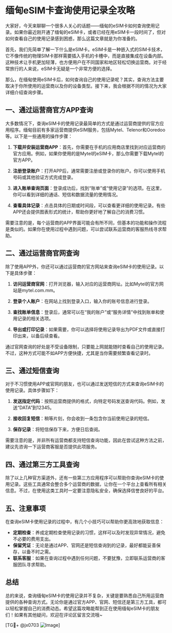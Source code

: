 # 缅甸eSIM卡查询使用记录全攻略

大家好，今天来聊聊一个很多人关心的话题——缅甸的eSIM卡如何查询使用记录。如果你最近刚开通了缅甸的eSIM卡，或者已经在用eSIM卡一段时间了，但对如何查看自己的使用记录感到困惑，那么这篇文章就是为你准备的。

首先，我们先简单了解一下什么是eSIM卡。eSIM卡是一种嵌入式的SIM卡技术，它不像传统的物理SIM卡那样需要插入手机的卡槽中，而是直接集成在设备内部。这种技术让手机更加轻薄，也方便用户在不同国家和地区轻松切换运营商。对于经常旅行的人来说，eSIM卡无疑是一个非常方便的选择。

那么，在缅甸使用eSIM卡后，如何查询自己的使用记录呢？其实，查询方法主要取决于你所使用的运营商以及你的设备类型。接下来，我会根据不同的情况为大家详细介绍查询步骤。

## 一、通过运营商官方APP查询

大多数情况下，查询eSIM卡的使用记录最简单的方式是通过运营商提供的官方应用程序。缅甸目前有多家运营商提供eSIM服务，包括Mytel、Telenor和Ooredoo等。以下是一些通用的操作步骤：

1. **下载并安装运营商APP**：首先，你需要在手机的应用商店里找到对应运营商的官方应用。例如，如果你使用的是Mytel的eSIM卡，那么你需要下载Mytel的官方APP。

2. **注册登录账户**：打开APP后，通常需要注册或登录你的账户。你可以使用手机号码或其他验证方式完成登录。

3. **进入账单查询页面**：登录成功后，找到“账单”或“使用记录”的选项。在这里，你可以看到详细的通话、短信和数据流量的使用情况。

4. **查看具体记录**：点击具体的日期或时间段，可以查看更详细的使用记录。有些APP还会提供图表形式的统计，帮助你更好地了解自己的消费习惯。

需要注意的是，每个运营商的APP界面可能会有所不同，但基本的功能和操作流程是类似的。如果你在使用过程中遇到问题，可以尝试联系运营商的客服热线寻求帮助。

## 二、通过运营商官网查询

除了使用APP外，你还可以通过运营商的官方网站来查询eSIM卡的使用记录。以下是具体步骤：

1. **访问运营商官网**：打开浏览器，输入对应的运营商网址。比如Mytel的官方网站是mytel.com.mm。

2. **登录个人账户**：在网站上找到登录入口，输入你的账号信息进行登录。

3. **查找账单信息**：登录后，通常可以在“我的账户”或“服务详情”中找到账单和使用记录的相关选项。

4. **导出或打印记录**：如果需要，你可以选择将使用记录导出为PDF文件或直接打印出来，以备后续查看。

通过官网查询的好处是不受设备限制，只要能上网就能随时查看自己的使用记录。不过，这种方式可能不如APP方便快捷，尤其是当你需要频繁查看记录时。

## 三、通过短信查询

对于不习惯使用APP或官网的朋友，也可以通过发送短信的方式来查询eSIM卡的使用记录。具体步骤如下：

1. **发送指定代码**：按照运营商提供的格式，向特定号码发送查询代码。例如，发送“DATA”到12345。

2. **接收回复短信**：稍等片刻，你会收到一条包含你当前使用记录的短信。

3. **保存记录**：将短信保存下来，方便日后查阅。

需要注意的是，并非所有运营商都支持短信查询功能，因此在尝试这种方法之前，建议先咨询一下运营商客服是否提供此项服务。

## 四、通过第三方工具查询

除了以上几种官方渠道外，还有一些第三方应用程序可以帮助你查询eSIM卡的使用记录。这些工具通常会整合多个运营商的数据，让你在一个平台上查看所有相关信息。不过，在使用这类工具时一定要注意隐私安全，确保选择信誉良好的平台。

## 五、注意事项

在查询eSIM卡使用记录的过程中，有几个小技巧可以帮助你更高效地获取信息：

- **定期检查**：养成定期检查使用记录的习惯，这样可以及时发现异常情况，避免不必要的费用支出。
- **保留凭证**：无论是通过APP、官网还是短信查询到的记录，最好都能妥善保存，以备不时之需。
- **联系客服**：如果在查询过程中遇到任何问题，不要犹豫，立即联系运营商的客服团队寻求帮助。

## 总结

总的来说，查询缅甸eSIM卡的使用记录并不复杂，关键是要熟悉自己所用运营商提供的各种查询方式。无论你是通过官方APP、官网、短信还是第三方工具，都可以轻松掌握自己的消费动态。希望这篇攻略能帮到正在使用缅甸eSIM卡的朋友们！如果有其他疑问，欢迎在评论区留言交流哦~

[TG💪+ @jx0703 ![Image](https://github.com/user-attachments/assets/dbca1d08-cadb-493c-b0ec-ad6f7a83f270)]